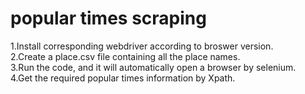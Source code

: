 # popular times scraping
1.Install corresponding webdriver according to broswer version.  
2.Create a place.csv file containing all the place names.  
3.Run the code, and it will automatically open a browser by selenium.  
4.Get the required popular times information by Xpath.
